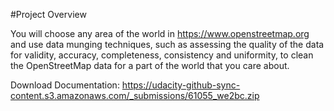#Project Overview

You will choose any area of the world in https://www.openstreetmap.org and use data munging techniques, such as assessing the quality of the data for validity, accuracy, completeness, consistency and uniformity, to clean the OpenStreetMap data for a part of the world that you care about.

Download Documentation: https://udacity-github-sync-content.s3.amazonaws.com/_submissions/61055_we2bc.zip

